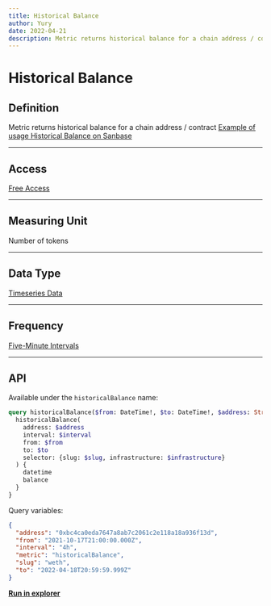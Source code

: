 ```yaml
---
title: Historical Balance
author: Yury
date: 2022-04-21
description: Metric returns historical balance for a chain address / contract
---
```

# Historical Balance

## Definition

Metric returns historical balance for a chain address / contract
[Example of usage Historical Balance on Sanbase](https://app.santiment.net/labs/balance?address=0x876eabf441b2ee5b5b0554fd502a8e0600950cfa&assets[]=shiba-inu&from=2021-10-20T19%3A00%3A00.000Z&isLog=false&priceMetrics[]=shiba-inu&to=2022-04-21T18%3A59%3A59.999Z)

---

## Access

[Free Access](/metrics/details/access#free-access)

---

## Measuring Unit

Number of tokens

---

## Data Type

[Timeseries Data](/metrics/details/data-type#timeseries-data)

---

## Frequency

[Five-Minute Intervals](/metrics/details/frequency#five-minute-frequency)

---

## API

Available under the `historicalBalance` name:

```graphql
query historicalBalance($from: DateTime!, $to: DateTime!, $address: String!, $interval: interval!, $slug: String!, $infrastructure: String) {
  historicalBalance(
    address: $address
    interval: $interval
    from: $from
    to: $to
    selector: {slug: $slug, infrastructure: $infrastructure}
  ) {
    datetime
    balance
  }
}
```

Query variables:
```json
{
  "address": "0xbc4ca0eda7647a8ab7c2061c2e118a18a936f13d",
  "from": "2021-10-17T21:00:00.000Z",
  "interval": "4h",
  "metric": "historicalBalance",
  "slug": "weth",
  "to": "2022-04-18T20:59:59.999Z"
}
```

[**Run in explorer**](https://api.santiment.net/graphiql?query=query%20historicalBalance(%24from%3A%20DateTime!%2C%20%24to%3A%20DateTime!%2C%20%24address%3A%20String!%2C%20%24interval%3A%20interval!%2C%20%24slug%3A%20String!%2C%20%24infrastructure%3A%20String)%20%7B%0A%20%20historicalBalance(%0A%20%20%20%20address%3A%20%24address%0A%20%20%20%20interval%3A%20%24interval%0A%20%20%20%20from%3A%20%24from%0A%20%20%20%20to%3A%20%24to%0A%20%20%20%20selector%3A%20%7Bslug%3A%20%24slug%2C%20infrastructure%3A%20%24infrastructure%7D%0A%20%20)%20%7B%0A%20%20%20%20datetime%0A%20%20%20%20balance%0A%20%20%7D%0A%7D%0A&variables=%20%7B%0A%09%09%22address%22%3A%20%220xbc4ca0eda7647a8ab7c2061c2e118a18a936f13d%22%2C%0A%09%09%22from%22%3A%20%222021-10-17T21%3A00%3A00.000Z%22%2C%0A%09%09%22interval%22%3A%20%224h%22%2C%0A%09%09%22metric%22%3A%20%22historicalBalance%22%2C%0A%09%09%22slug%22%3A%20%22weth%22%2C%0A%09%09%22to%22%3A%20%222022-04-18T20%3A59%3A59.999Z%22%0A%09%7D)
